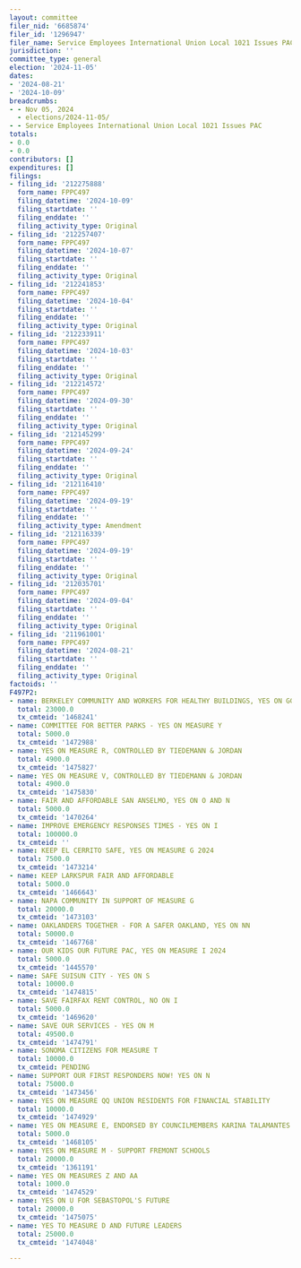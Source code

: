 ```yaml
---
layout: committee
filer_nid: '6685874'
filer_id: '1296947'
filer_name: Service Employees International Union Local 1021 Issues PAC
jurisdiction: ''
committee_type: general
election: '2024-11-05'
dates:
- '2024-08-21'
- '2024-10-09'
breadcrumbs:
- - Nov 05, 2024
  - elections/2024-11-05/
- - Service Employees International Union Local 1021 Issues PAC
totals:
- 0.0
- 0.0
contributors: []
expenditures: []
filings:
- filing_id: '212275888'
  form_name: FPPC497
  filing_datetime: '2024-10-09'
  filing_startdate: ''
  filing_enddate: ''
  filing_activity_type: Original
- filing_id: '212257407'
  form_name: FPPC497
  filing_datetime: '2024-10-07'
  filing_startdate: ''
  filing_enddate: ''
  filing_activity_type: Original
- filing_id: '212241853'
  form_name: FPPC497
  filing_datetime: '2024-10-04'
  filing_startdate: ''
  filing_enddate: ''
  filing_activity_type: Original
- filing_id: '212233911'
  form_name: FPPC497
  filing_datetime: '2024-10-03'
  filing_startdate: ''
  filing_enddate: ''
  filing_activity_type: Original
- filing_id: '212214572'
  form_name: FPPC497
  filing_datetime: '2024-09-30'
  filing_startdate: ''
  filing_enddate: ''
  filing_activity_type: Original
- filing_id: '212145299'
  form_name: FPPC497
  filing_datetime: '2024-09-24'
  filing_startdate: ''
  filing_enddate: ''
  filing_activity_type: Original
- filing_id: '212116410'
  form_name: FPPC497
  filing_datetime: '2024-09-19'
  filing_startdate: ''
  filing_enddate: ''
  filing_activity_type: Amendment
- filing_id: '212116339'
  form_name: FPPC497
  filing_datetime: '2024-09-19'
  filing_startdate: ''
  filing_enddate: ''
  filing_activity_type: Original
- filing_id: '212035701'
  form_name: FPPC497
  filing_datetime: '2024-09-04'
  filing_startdate: ''
  filing_enddate: ''
  filing_activity_type: Original
- filing_id: '211961001'
  form_name: FPPC497
  filing_datetime: '2024-08-21'
  filing_startdate: ''
  filing_enddate: ''
  filing_activity_type: Original
factoids: ''
F497P2:
- name: BERKELEY COMMUNITY AND WORKERS FOR HEALTHY BUILDINGS, YES ON GG AND HH
  total: 23000.0
  tx_cmteid: '1468241'
- name: COMMITTEE FOR BETTER PARKS - YES ON MEASURE Y
  total: 5000.0
  tx_cmteid: '1472988'
- name: YES ON MEASURE R, CONTROLLED BY TIEDEMANN & JORDAN
  total: 4900.0
  tx_cmteid: '1475827'
- name: YES ON MEASURE V, CONTROLLED BY TIEDEMANN & JORDAN
  total: 4900.0
  tx_cmteid: '1475830'
- name: FAIR AND AFFORDABLE SAN ANSELMO, YES ON O AND N
  total: 5000.0
  tx_cmteid: '1470264'
- name: IMPROVE EMERGENCY RESPONSES TIMES - YES ON I
  total: 100000.0
  tx_cmteid: ''
- name: KEEP EL CERRITO SAFE, YES ON MEASURE G 2024
  total: 7500.0
  tx_cmteid: '1473214'
- name: KEEP LARKSPUR FAIR AND AFFORDABLE
  total: 5000.0
  tx_cmteid: '1466643'
- name: NAPA COMMUNITY IN SUPPORT OF MEASURE G
  total: 20000.0
  tx_cmteid: '1473103'
- name: OAKLANDERS TOGETHER - FOR A SAFER OAKLAND, YES ON NN
  total: 50000.0
  tx_cmteid: '1467768'
- name: OUR KIDS OUR FUTURE PAC, YES ON MEASURE I 2024
  total: 5000.0
  tx_cmteid: '1445570'
- name: SAFE SUISUN CITY - YES ON S
  total: 10000.0
  tx_cmteid: '1474815'
- name: SAVE FAIRFAX RENT CONTROL, NO ON I
  total: 5000.0
  tx_cmteid: '1469620'
- name: SAVE OUR SERVICES - YES ON M
  total: 49500.0
  tx_cmteid: '1474791'
- name: SONOMA CITIZENS FOR MEASURE T
  total: 10000.0
  tx_cmteid: PENDING
- name: SUPPORT OUR FIRST RESPONDERS NOW! YES ON N
  total: 75000.0
  tx_cmteid: '1473456'
- name: YES ON MEASURE QQ UNION RESIDENTS FOR FINANCIAL STABILITY
  total: 10000.0
  tx_cmteid: '1474929'
- name: YES ON MEASURE E, ENDORSED BY COUNCILMEMBERS KARINA TALAMANTES AND MAI VANG
  total: 5000.0
  tx_cmteid: '1468105'
- name: YES ON MEASURE M - SUPPORT FREMONT SCHOOLS
  total: 20000.0
  tx_cmteid: '1361191'
- name: YES ON MEASURES Z AND AA
  total: 1000.0
  tx_cmteid: '1474529'
- name: YES ON U FOR SEBASTOPOL'S FUTURE
  total: 20000.0
  tx_cmteid: '1475075'
- name: YES TO MEASURE D AND FUTURE LEADERS
  total: 25000.0
  tx_cmteid: '1474048'

---
```


